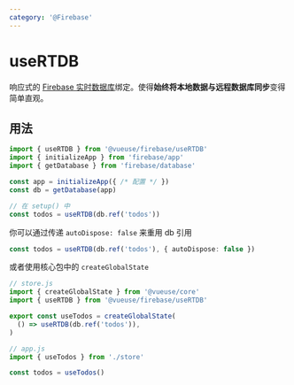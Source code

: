 ```yaml
---
category: '@Firebase'
---
```


# useRTDB

响应式的 [Firebase 实时数据库](https://firebase.google.com/docs/database)绑定。使得**始终将本地数据与远程数据库同步**变得简单直观。

## 用法

```js
import { useRTDB } from '@vueuse/firebase/useRTDB'
import { initializeApp } from 'firebase/app'
import { getDatabase } from 'firebase/database'

const app = initializeApp({ /* 配置 */ })
const db = getDatabase(app)

// 在 setup() 中
const todos = useRTDB(db.ref('todos'))
```

你可以通过传递 `autoDispose: false` 来重用 db 引用

```ts
const todos = useRTDB(db.ref('todos'), { autoDispose: false })
```

或者使用核心包中的 `createGlobalState`

```js
// store.js
import { createGlobalState } from '@vueuse/core'
import { useRTDB } from '@vueuse/firebase/useRTDB'

export const useTodos = createGlobalState(
  () => useRTDB(db.ref('todos')),
)
```

```js
// app.js
import { useTodos } from './store'

const todos = useTodos()
```
